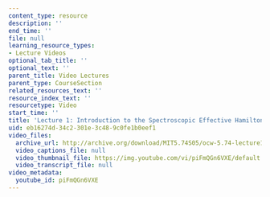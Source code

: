 ```yaml
---
content_type: resource
description: ''
end_time: ''
file: null
learning_resource_types:
- Lecture Videos
optional_tab_title: ''
optional_text: ''
parent_title: Video Lectures
parent_type: CourseSection
related_resources_text: ''
resource_index_text: ''
resourcetype: Video
start_time: ''
title: 'Lecture 1: Introduction to the Spectroscopic Effective Hamiltonian'
uid: eb16274d-34c2-301e-3c48-9c0fe1b0eef1
video_files:
  archive_url: http://archive.org/download/MIT5.74S05/ocw-5.74-lecture1-220k.mp4
  video_captions_file: null
  video_thumbnail_file: https://img.youtube.com/vi/piFmQGn6VXE/default.jpg
  video_transcript_file: null
video_metadata:
  youtube_id: piFmQGn6VXE
---
```

